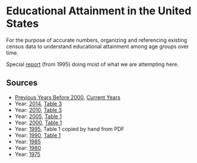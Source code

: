 # Educational Attainment in the United States

For the purpose of accurate numbers, organizing and referencing
existing census data to understand educational attainment among
age groups over time.

Special [report][16] (from 1995) doing most of what we are
attempting here.

## Sources

- [Previous Years Before 2000][14], [Current Years][15]
- Year: [2014][1], [Table 3][10]
- Year: [2010][2], [Table 3][11]
- Year: [2005][3], [Table 1][12]
- Year: [2000][4], [Table 1][13]
- Year: [1995][5], Table 1 copied by hand from PDF
- Year: [1990][6], [Table 1][17]
- Year: [1985][7]
- Year: [1980][8]
- Year: [1975][9]

[1]: http://www.census.gov/hhes/socdemo/education/data/cps/2014/tables.html
[2]: http://www.census.gov/hhes/socdemo/education/data/cps/2010/tables.html
[3]: http://www.census.gov/hhes/socdemo/education/data/cps/2005/tables.html
[4]: http://www.census.gov/hhes/socdemo/education/data/cps/2000/tables.html
[5]: http://www.census.gov/prod/2/pop/p20/p20489ta.pdf
[6]: http://www.census.gov/hhes/socdemo/education/data/cps/1991/tables.html
[7]: http://www.census.gov/hhes/socdemo/education/data/cps/1985/tables.html
[8]: http://www.census.gov/hhes/socdemo/education/data/cps/1981/tables.html
[9]: http://www.census.gov/hhes/socdemo/education/data/cps/1975/tables.html
[10]: http://www.census.gov/hhes/socdemo/education/data/cps/2014/Table%203.csv
[11]: http://www.census.gov/hhes/socdemo/education/data/cps/2010/Table3.csv
[12]: http://www.census.gov/hhes/socdemo/education/data/cps/2005/tab01-01.csv
[13]: http://www.census.gov/hhes/socdemo/education/data/cps/2000/tab01.txt
[14]: http://www.census.gov/hhes/socdemo/education/data/cps/previous.html
[15]: http://www.census.gov/hhes/socdemo/education/data/cps/index.html
[16]: http://www.census.gov/prod/2/pop/p20/p20-489.pdf
[17]: http://www.census.gov/hhes/socdemo/education/data/cps/1991/tab01.pdf
